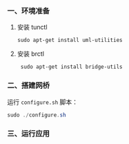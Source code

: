 ### 一、环境准备

1. 安装 tunctl

   ```shell
   sudo apt-get install uml-utilities
   ```

2. 安装 brctl

   ```shell
    sudo apt-get install bridge-utils
   ```

### 二、搭建网桥

运行 `configure.sh` 脚本：

```java
sudo ./configure.sh
```

### 三、运行应用





